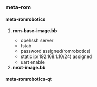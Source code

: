 <h3> meta-rom </h3>   
        <h4><b> meta-romrobotics</b> </h4>
	    <ol>
		 <li><b>rom-base-image.bb</b></li>
		    <ul>
		        <li>opehssh server </li>
			<li>fstab</li>
			<li>password assigned(romrobotics) </li>
			<li>static ip(192.168.1.10/24) assigned</li>
			<li>uart enable</li>
		    </ul>
	        <li><b> next-image.bb<b></li>
	    </ol>
	<h4><b> meta-romrobotics-qt</b> </h4>
   
